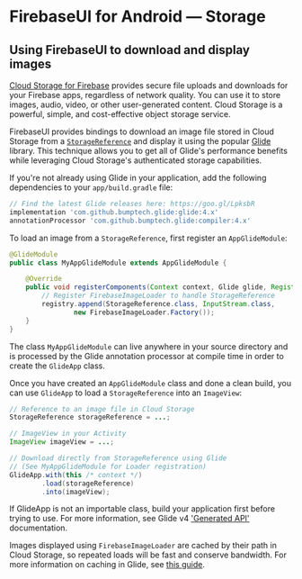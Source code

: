 # FirebaseUI for Android — Storage

## Using FirebaseUI to download and display images

[Cloud Storage for Firebase][firebase-storage] provides secure file uploads and downloads for your Firebase apps,
regardless of network quality. You can use it to store images, audio, video, or other
user-generated content. Cloud Storage is a powerful, simple,
and cost-effective object storage service.

FirebaseUI provides bindings to download an image file stored in Cloud Storage
from a [`StorageReference`][storage-reference] and display it using the popular
[Glide][glide] library. This technique allows you to get all of Glide's performance
benefits while leveraging Cloud Storage's authenticated storage capabilities.

If you're not already using Glide in your application, add the following dependencies
to your `app/build.gradle` file:

```groovy
// Find the latest Glide releases here: https://goo.gl/LpksbR
implementation 'com.github.bumptech.glide:glide:4.x'
annotationProcessor 'com.github.bumptech.glide:compiler:4.x'
```

To load an image from a `StorageReference`, first register an `AppGlideModule`:

```java
@GlideModule
public class MyAppGlideModule extends AppGlideModule {

    @Override
    public void registerComponents(Context context, Glide glide, Registry registry) {
        // Register FirebaseImageLoader to handle StorageReference
        registry.append(StorageReference.class, InputStream.class,
                new FirebaseImageLoader.Factory());
    }
}
```

The class `MyAppGlideModule` can live anywhere in your source directory and is
processed by the Glide annotation processor at compile time in order to create
the `GlideApp` class.

Once you have created an `AppGlideModule` class and done a clean build,
you can use `GlideApp` to load a `StorageReference` into an `ImageView`:

```java
// Reference to an image file in Cloud Storage
StorageReference storageReference = ...;

// ImageView in your Activity
ImageView imageView = ...;

// Download directly from StorageReference using Glide
// (See MyAppGlideModule for Loader registration)
GlideApp.with(this /* context */)
        .load(storageReference)
        .into(imageView);
```

If GlideApp is not an importable class, build your application first before trying to use. For more information, see Glide v4 ['Generated API'][generated-api] documentation.

Images displayed using `FirebaseImageLoader` are cached by their path in Cloud Storage, so
repeated loads will be fast and conserve bandwidth. For more information on caching in Glide,
see [this guide][glide-caching].

[firebase-storage]: https://firebase.google.com/docs/storage/
[glide]: https://github.com/bumptech/glide
[storage-reference]: https://firebase.google.com/docs/reference/android/com/google/firebase/storage/StorageReference
[glide-caching]: https://github.com/bumptech/glide/wiki/Caching-and-Cache-Invalidation
[generated-api]: https://bumptech.github.io/glide/doc/generatedapi.html
